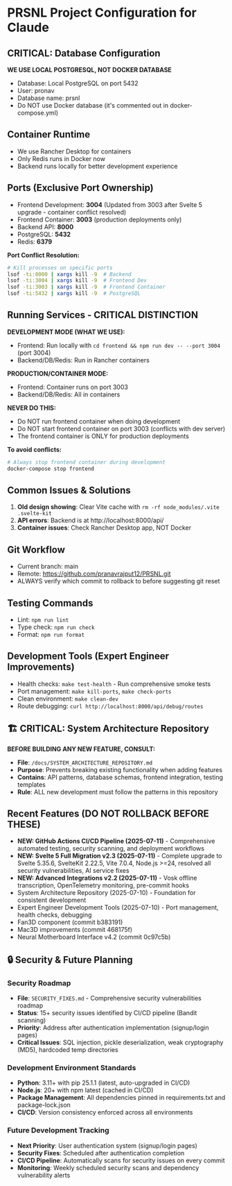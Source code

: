 # PRSNL Project Configuration for Claude

## CRITICAL: Database Configuration
**WE USE LOCAL POSTGRESQL, NOT DOCKER DATABASE**
- Database: Local PostgreSQL on port 5432
- User: pronav
- Database name: prsnl
- Do NOT use Docker database (it's commented out in docker-compose.yml)

## Container Runtime
- We use Rancher Desktop for containers
- Only Redis runs in Docker now
- Backend runs locally for better development experience

## Ports (Exclusive Port Ownership)
- Frontend Development: **3004** (Updated from 3003 after Svelte 5 upgrade - container conflict resolved)
- Frontend Container: **3003** (production deployments only)
- Backend API: **8000**
- PostgreSQL: **5432**
- Redis: **6379**

**Port Conflict Resolution:**
```bash
# Kill processes on specific ports
lsof -ti:8000 | xargs kill -9  # Backend
lsof -ti:3004 | xargs kill -9  # Frontend Dev
lsof -ti:3003 | xargs kill -9  # Frontend Container
lsof -ti:5432 | xargs kill -9  # PostgreSQL
```

## Running Services - CRITICAL DISTINCTION
**DEVELOPMENT MODE (WHAT WE USE):**
- Frontend: Run locally with `cd frontend && npm run dev -- --port 3004` (port 3004)
- Backend/DB/Redis: Run in Rancher containers

**PRODUCTION/CONTAINER MODE:**
- Frontend: Container runs on port 3003
- Backend/DB/Redis: All in containers

**NEVER DO THIS:**
- Do NOT run frontend container when doing development
- Do NOT start frontend container on port 3003 (conflicts with dev server)
- The frontend container is ONLY for production deployments

**To avoid conflicts:**
```bash
# Always stop frontend container during development
docker-compose stop frontend
```

## Common Issues & Solutions
1. **Old design showing**: Clear Vite cache with `rm -rf node_modules/.vite .svelte-kit`
2. **API errors**: Backend is at http://localhost:8000/api/
3. **Container issues**: Check Rancher Desktop app, NOT Docker

## Git Workflow
- Current branch: main
- Remote: https://github.com/pranavrajput12/PRSNL.git
- ALWAYS verify which commit to rollback to before suggesting git reset

## Testing Commands
- Lint: `npm run lint`
- Type check: `npm run check`
- Format: `npm run format`

## Development Tools (Expert Engineer Improvements)
- Health checks: `make test-health` - Run comprehensive smoke tests
- Port management: `make kill-ports`, `make check-ports`
- Clean environment: `make clean-dev`
- Route debugging: `curl http://localhost:8000/api/debug/routes`

## 🏗️ CRITICAL: System Architecture Repository
**BEFORE BUILDING ANY NEW FEATURE, CONSULT:**
- **File**: `/docs/SYSTEM_ARCHITECTURE_REPOSITORY.md`
- **Purpose**: Prevents breaking existing functionality when adding features
- **Contains**: API patterns, database schemas, frontend integration, testing templates
- **Rule**: ALL new development must follow the patterns in this repository

## Recent Features (DO NOT ROLLBACK BEFORE THESE)
- **NEW: GitHub Actions CI/CD Pipeline (2025-07-11)** - Comprehensive automated testing, security scanning, and deployment workflows
- **NEW: Svelte 5 Full Migration v2.3 (2025-07-11)** - Complete upgrade to Svelte 5.35.6, SvelteKit 2.22.5, Vite 7.0.4, Node.js >=24, resolved all security vulnerabilities, AI service fixes
- **NEW: Advanced Integrations v2.2 (2025-07-11)** - Vosk offline transcription, OpenTelemetry monitoring, pre-commit hooks  
- System Architecture Repository (2025-07-10) - Foundation for consistent development
- Expert Engineer Development Tools (2025-07-10) - Port management, health checks, debugging
- Fan3D component (commit b383191)
- Mac3D improvements (commit 468175f)
- Neural Motherboard Interface v4.2 (commit 0c97c5b)

## 🔒 Security & Future Planning

### Security Roadmap
- **File**: `SECURITY_FIXES.md` - Comprehensive security vulnerabilities roadmap
- **Status**: 15+ security issues identified by CI/CD pipeline (Bandit scanning)
- **Priority**: Address after authentication implementation (signup/login pages)
- **Critical Issues**: SQL injection, pickle deserialization, weak cryptography (MD5), hardcoded temp directories

### Development Environment Standards
- **Python**: 3.11+ with pip 25.1.1 (latest, auto-upgraded in CI/CD)
- **Node.js**: 20+ with npm latest (cached in CI/CD)
- **Package Management**: All dependencies pinned in requirements.txt and package-lock.json
- **CI/CD**: Version consistency enforced across all environments

### Future Development Tracking
- **Next Priority**: User authentication system (signup/login pages)
- **Security Fixes**: Scheduled after authentication completion
- **CI/CD Pipeline**: Automatically scans for security issues on every commit
- **Monitoring**: Weekly scheduled security scans and dependency vulnerability alerts